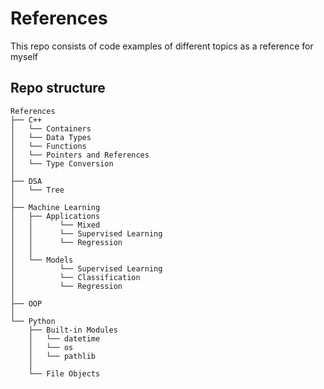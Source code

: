 # References

This repo consists of code examples of different topics as a reference for myself

## Repo structure

```text
References
├── C++
│   └── Containers
│   └── Data Types
│   └── Functions
│   └── Pointers and References
│   └── Type Conversion
│
├── DSA
│   └── Tree
│
├── Machine Learning
│   ├── Applications
│   │      └── Mixed
│   │      └── Supervised Learning
│   │      └── Regression
│   │
│   └── Models
│          └── Supervised Learning
│          └── Classification
│          └── Regression
│
├── OOP
│
└── Python
    ├── Built-in Modules
    │   └── datetime
    │   └── os
    │   └── pathlib
    │
    └── File Objects
```
